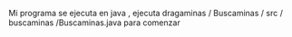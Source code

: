 Mi programa se ejecuta en java , ejecuta dragaminas / Buscaminas / src / buscaminas /Buscaminas.java para comenzar
